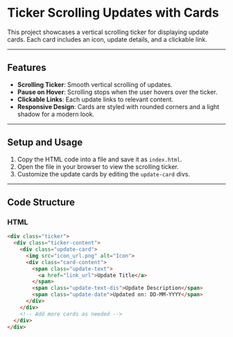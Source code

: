 # Ticker Scrolling Updates with Cards

This project showcases a vertical scrolling ticker for displaying update cards. Each card includes an icon, update details, and a clickable link.

---

## Features
- **Scrolling Ticker**: Smooth vertical scrolling of updates.
- **Pause on Hover**: Scrolling stops when the user hovers over the ticker.
- **Clickable Links**: Each update links to relevant content.
- **Responsive Design**: Cards are styled with rounded corners and a light shadow for a modern look.

---

## Setup and Usage
1. Copy the HTML code into a file and save it as `index.html`.
2. Open the file in your browser to view the scrolling ticker.
3. Customize the update cards by editing the `update-card` divs.

---

## Code Structure

### HTML
```html
<div class="ticker">
  <div class="ticker-content">
    <div class="update-card">
      <img src="icon_url.png" alt="Icon">
      <div class="card-content">
        <span class="update-text">
          <a href="link_url">Update Title</a>
        </span>
        <span class="update-text-dis">Update Description</span>
        <span class="update-date">Updated on: DD-MM-YYYY</span>
      </div>
    </div>
    <!-- Add more cards as needed -->
  </div>
</div>
